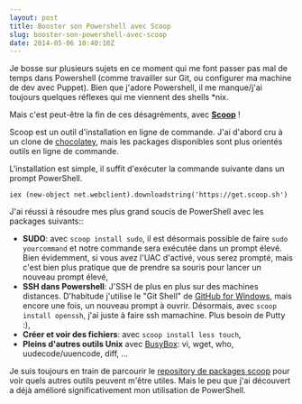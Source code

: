 ```yaml
---
layout: post
title: Booster son Powershell avec Scoop
slug: booster-son-powershell-avec-scoop
date: 2014-05-06 10:40:10Z
---
```


Je bosse sur plusieurs sujets en ce moment qui me font passer pas mal de temps dans Powershell (comme travailler sur Git, ou configurer ma machine de dev avec Puppet). Bien que j'adore Powershell, il me manque/j'ai toujours quelques réflexes qui me viennent des shells *nix.


Mais c'est peut-être la fin de ces désagréments, avec **[Scoop](http://scoop.sh)** !

Scoop est un outil d'installation en ligne de commande. J'ai d'abord cru à un clone de [chocolatey](http://chocolatey.org), mais les packages disponibles sont plus orientés outils en ligne de commande.

L'installation est simple, il suffit d'exécuter la commande suivante dans un prompt PowerShell.

```
iex (new-object net.webclient).downloadstring('https://get.scoop.sh')
```

J'ai réussi à résoudre mes plus grand soucis de PowerShell avec les packages suivants::

- **SUDO**: avec `scoop install sudo`, il est désormais possible de faire `sudo yourcommand` et notre commande sera exécutée dans un prompt élevé. Bien évidemment, si vous avez l'UAC d'activé, vous serez prompté, mais c'est bien plus pratique que de prendre sa souris pour lancer un nouveau prompt élevé,
- **SSH dans Powershell**: J'SSH de plus en plus sur des machines distances. D'habitude j'utilise le "Git Shell" de [GitHub for Windows](http://windows.github.com), mais encore une fois, un nouveau prompt à ouvrir. Désormais, avec `scoop install openssh`, j'ai juste à faire ssh mamachine. Plus besoin de Putty :),
- **Créer et voir des fichiers**: avec `scoop install less touch`,
- **Pleins d'autres outils Unix** avec [BusyBox](http://blog.lukesampson.com/busybox-for-windows): vi, wget, who, uudecode/uuencode, diff, ...

Je suis toujours en train de parcourir le [repository de packages scoop](https://github.com/lukesampson/scoop/tree/master/bucket) pour voir quels autres outils peuvent m'être utiles. Mais le peu que j'ai découvert a déjà amélioré significativement mon utilisation de PowerShell.
